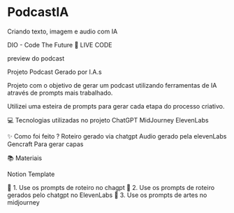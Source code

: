 # PodcastIA
Criando texto, imagem e audio com IA


DIO - Code The Future 🔴 LIVE CODE

preview do podcast

Projeto Podcast Gerado por I.A.s

Projeto com o objetivo de gerar um podcast utilizando ferramentas de IA através de prompts mais trabalhado.

Utilizei uma esteira de prompts para gerar cada etapa do processo criativo.

💻 Tecnologias utilizadas no projeto
ChatGPT
MidJourney
ElevenLabs

✨ Como foi feito ?
Roteiro gerado via chatgpt
Audio gerado pela elevenLabs
Gencraft Para gerar capas

📚 Materiais

Notion Template

🤖 1. Use os prompts de roteiro no chagpt
🤖 2. Use os prompts de roteiro gerados pelo chatgpt no ElevenLabs
🤖 3. Use os prompts de artes no midjourney
